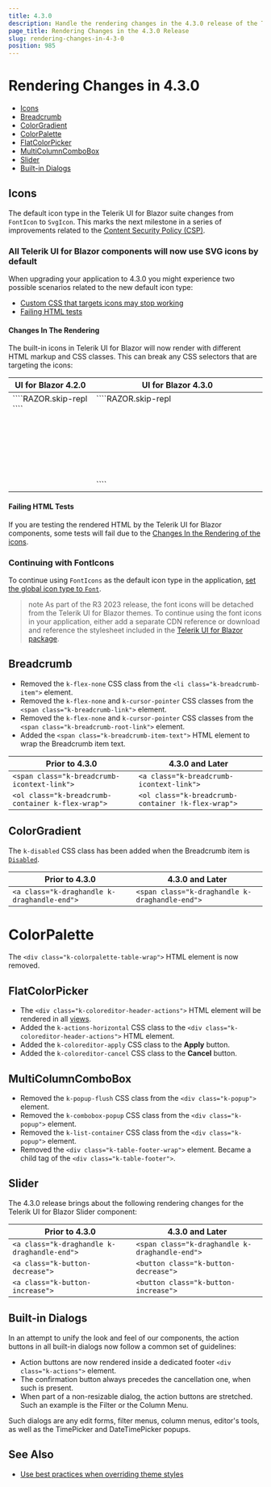 ```yaml
---
title: 4.3.0
description: Handle the rendering changes in the 4.3.0 release of the Telerik UI for Blazor components.
page_title: Rendering Changes in the 4.3.0 Release
slug: rendering-changes-in-4-3-0
position: 985
---
```


# Rendering Changes in 4.3.0

* [Icons](#icons)
* [Breadcrumb](#breadcrumb)
* [ColorGradient](#colorgradient)
* [ColorPalette](#colorpalette)
* [FlatColorPicker](#flatcolorpicker)
* [MultiColumnComboBox](#multicolumncombobox)
* [Slider](#slider)
* [Built-in Dialogs](#built-in-dialogs)


## Icons

The default icon type in the Telerik UI for Blazor suite changes from `FontIcon` to `SvgIcon`. This marks the next milestone in a series of improvements related to the [Content Security Policy (CSP)](slug:troubleshooting-csp).

### All Telerik UI for Blazor components will now use SVG icons by default

When upgrading your application to 4.3.0 you might experience two possible scenarios related to the new default icon type:

* [Custom CSS that targets icons may stop working](#changes-in-the-rendering)
* [Failing HTML tests](#failing-html-tests)

#### Changes In The Rendering

The built-in icons in Telerik UI for Blazor will now render with different HTML markup and CSS classes. This can break any CSS selectors that are targeting the icons:

<table>
    <thead>
        <tr>
            <th>UI for Blazor 4.2.0</th>
            <th>UI for Blazor 4.3.0</th>
        </tr>
    </thead>
    <tbody>
        <tr>
            <td style="vertical-align:top">
````RAZOR.skip-repl
<span class="k-icon k-i-camera"></span>
````
            </td>
            <td style="vertical-align:top">
````RAZOR.skip-repl
<span class="k-svg-icon k-svg-i-camera">
    <svg>...</svg>
</span>
````
            </td>
        </tr>
    </tbody>
</table>

#### Failing HTML Tests

If you are testing the rendered HTML by the Telerik UI for Blazor components, some tests will fail due to the [Changes In the Rendering of the icons](#changes-in-the-rendering).

### Continuing with FontIcons

To continue using `FontIcons` as the default icon type in the application, [set the global icon type to `Font`](slug:common-features-icons#set-global-icon-type).

>note As part of the R3 2023 release, the font icons will be detached from the Telerik UI for Blazor themes. To continue using the font icons in your application, either add a separate CDN reference or download and reference the stylesheet included in the [Telerik UI for Blazor package](slug:installation-msi#how-to-download-the-automated-installer).

## Breadcrumb

* Removed the `k-flex-none` CSS class from the `<li class="k-breadcrumb-item">` element.
* Removed the `k-flex-none` and `k-cursor-pointer` CSS classes from the `<span class="k-breadcrumb-link">` element.
* Removed the `k-flex-none` and `k-cursor-pointer` CSS classes from the `<span class="k-breadcrumb-root-link">` element.
* Added the `<span class="k-breadcrumb-item-text">` HTML element to wrap the Breadcrumb item text.

| Prior to 4.3.0 | 4.3.0 and Later |
|---|---|
| `<span class="k-breadcrumb-icontext-link">` | `<a class="k-breadcrumb-icontext-link">` |
| `<ol class="k-breadcrumb-container k-flex-wrap">` | `<ol class="k-breadcrumb-container !k-flex-wrap">` |

## ColorGradient

The `k-disabled` CSS class has been added when the Breadcrumb item is [`Disabled`](slug:breadcrumb-data-binding#breadcrumb-item-features).

| Prior to 4.3.0 | 4.3.0 and Later |
|---|---|
| `<a class="k-draghandle k-draghandle-end">` | `<span class="k-draghandle k-draghandle-end">` |

# ColorPalette

The `<div class="k-colorpalette-table-wrap">` HTML element is now removed.

## FlatColorPicker

* The `<div class="k-coloreditor-header-actions">` HTML element will be rendered in all [views](slug:flatcolorpicker-views).
* Added the `k-actions-horizontal` CSS class to the `<div class="k-coloreditor-header-actions">` HTML element.
* Added the `k-coloreditor-apply` CSS class to the **Apply** button.
* Added the `k-coloreditor-cancel` CSS class to the **Cancel** button.

## MultiColumnComboBox

* Removed the `k-popup-flush` CSS class from the `<div class="k-popup">` element.
* Removed the `k-combobox-popup` CSS class from the `<div class="k-popup">` element.
* Removed the `k-list-container` CSS class from the `<div class="k-popup">` element.
* Removed the `<div class="k-table-footer-wrap">` element. Became a child tag of the `<div class="k-table-footer">`.

## Slider

The 4.3.0 release brings about the following rendering changes for the Telerik UI for Blazor Slider component:

| Prior to 4.3.0 | 4.3.0 and Later |
|---|---|
| `<a class="k-draghandle k-draghandle-end">` | `<span class="k-draghandle k-draghandle-end">` |
| `<a class="k-button-decrease">` | `<button class="k-button-decrease">` |
| `<a class="k-button-increase">` | `<button class="k-button-increase">` |

## Built-in Dialogs

In an attempt to unify the look and feel of our components, the action buttons in all built-in dialogs now follow a common set of guidelines:

* Action buttons are now rendered inside a dedicated footer `<div class="k-actions">` element.
* The confirmation button always precedes the cancellation one, when such is present.
* When part of a non-resizable dialog, the action buttons are stretched. Such an example is the Filter or the Column Menu.

Such dialogs are any edit forms, filter menus, column menus, editor's tools, as well as the TimePicker and DateTimePicker popups.

## See Also

* [Use best practices when overriding theme styles](slug:themes-override#best-practices)
